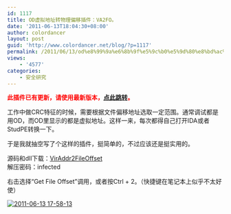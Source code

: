 ```yaml
---
id: 1117
title: OD虚拟地址转物理偏移插件：VA2FO。
date: '2011-06-13T18:04:30+08:00'
author: colordancer
layout: post
guid: 'http://www.colordancer.net/blog/?p=1117'
permalink: /2011/06/13/od%e8%99%9a%e6%8b%9f%e5%9c%b0%e5%9d%80%e8%bd%ac%e7%89%a9%e7%90%86%e5%81%8f%e7%a7%bb%e6%8f%92%e4%bb%b6%ef%bc%9ava2fo%e3%80%82/
views:
    - '4577'
categories:
    - 安全研究
---
```


**<span style="color: #ff0000;">此插件已有更新，请使用最新版本，[点此跳转](http://www.colordancer.net/blog/2011_11_va2fo%e6%8f%92%e4%bb%b6%e6%9b%b4%e6%96%b00-2%ef%bc%8c%e5%a2%9e%e5%8a%a0fo%e8%bd%acva%e5%8a%9f%e8%83%bd%e3%80%82 "VA2FO插件更新0.2，增加FO转VA功能。")。</span>**

工作中做CRC特征的时候，需要根据文件偏移地址选取一定范围。通常调试都是用OD，而OD里显示的都是虚拟地址。这样一来，每次都得自己打开IDA或者StudPE转换一下。

于是我就抽空写了个这样的插件，挺简单的，不过应该还是挺实用的。

源码和dll下载：[VirAddr2FileOffset](http://www.colordancer.net/blog/2011_06_od%e8%99%9a%e6%8b%9f%e5%9c%b0%e5%9d%80%e8%bd%ac%e7%89%a9%e7%90%86%e5%81%8f%e7%a7%bb%e6%8f%92%e4%bb%b6%ef%bc%9ava2fo%e3%80%82/viraddr2fileoffset)  
解压密码：infected

右击选择“Get File Offset”调用，或者按Ctrl + 2。（快捷键在笔记本上似乎不太好使）

[![](http://www.colordancer.net/blog/wp-content/uploads/2011/06/2011-06-13-17-58-13-600x281.png "2011-06-13 17-58-13")](http://www.colordancer.net/blog/2011_06_od%e8%99%9a%e6%8b%9f%e5%9c%b0%e5%9d%80%e8%bd%ac%e7%89%a9%e7%90%86%e5%81%8f%e7%a7%bb%e6%8f%92%e4%bb%b6%ef%bc%9ava2fo%e3%80%82/2011-06-13-17-58-13)